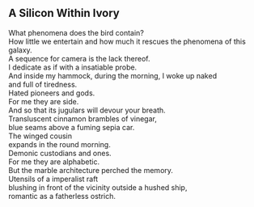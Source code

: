 A Silicon Within Ivory
----------------------
What phenomena does the bird contain?  
How little we entertain and how much it rescues the phenomena of this galaxy.  
A sequence for camera is the lack thereof.  
I dedicate as if with a insatiable probe.  
And inside my hammock, during the morning, I woke up naked  
and full of tiredness.  
Hated pioneers and gods.  
For me they are side.  
And so that its jugulars will devour your breath.  
Transluscent cinnamon brambles of vinegar,  
blue seams above a fuming sepia car.  
The winged cousin  
expands in the round morning.  
Demonic custodians and ones.  
For me they are alphabetic.  
But the marble architecture perched the memory.  
Utensils of a imperalist raft  
blushing in front of the vicinity outside a hushed ship,  
romantic as a fatherless ostrich.  
